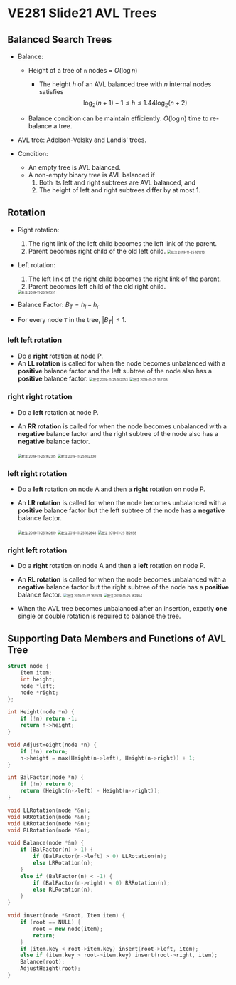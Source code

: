 # VE281 Slide21 AVL Trees

## Balanced Search Trees

* Balance: 

  * Height of a tree of `n` nodes  = $O(\log n)$

    * The height $h$ of an AVL balanced tree with $n$ internal nodes satisfies
      $$
      \log_2(n+1) - 1 \leq h \leq 1.44\log_2(n+2)
      $$
      

  * Balance condition can be maintain efficiently: $O(\log n)$ time to re-balance a tree.

* AVL tree: Adelson-Velsky and Landis' trees.

* Condition:

  * An empty tree is AVL balanced.
  * A non-empty binary tree is AVL balanced if
    1. Both its left and right subtrees are AVL balanced, and
    2. The height of left and right subtrees differ by at most 1.

## Rotation

* Right rotation:
  1. The right link of the left child becomes the left link of the parent.
  2. Parent becomes right child of the old left child.
     <img src="C:\Users\AAAA\Downloads\Typora Notes\VE281\Slide\VE281 Slide21 AVL Trees.assets\批注 2019-11-25 161210.png" alt="批注 2019-11-25 161210" style="zoom:50%;" />

* Left rotation:

  1. The left link of the right child becomes the right link of the parent.
  2. Parent becomes left child of the old right child.

  <img src="C:\Users\AAAA\Downloads\Typora Notes\VE281\Slide\VE281 Slide21 AVL Trees.assets\批注 2019-11-25 161351.png" alt="批注 2019-11-25 161351" style="zoom:50%;" />

* Balance Factor: $B_T = h_l - h_r$
* For every node `T` in the tree, $|B_T| \leq 1$.

### left left rotation

* Do a **right** rotation at node P.
* An **LL rotation** is called for when the node becomes unbalanced with a **positive** balance factor and the left subtree of the node also has a **positive** balance factor.
  <img src="C:\Users\AAAA\Downloads\Typora Notes\VE281\Slide\VE281 Slide21 AVL Trees.assets\批注 2019-11-25 162053.png" alt="批注 2019-11-25 162053" style="zoom:50%;" />
  <img src="C:\Users\AAAA\Downloads\Typora Notes\VE281\Slide\VE281 Slide21 AVL Trees.assets\批注 2019-11-25 162108.png" alt="批注 2019-11-25 162108" style="zoom:50%;" />

### right right rotation

* Do a **left** rotation at node P.

* An **RR rotation** is called for when the node becomes unbalanced with a **negative** balance factor and the right subtree of the node also has a **negative** balance factor.

  <img src="C:\Users\AAAA\Downloads\Typora Notes\VE281\Slide\VE281 Slide21 AVL Trees.assets\批注 2019-11-25 162315.png" alt="批注 2019-11-25 162315" style="zoom:50%;" />
  <img src="C:\Users\AAAA\Downloads\Typora Notes\VE281\Slide\VE281 Slide21 AVL Trees.assets\批注 2019-11-25 162330.png" alt="批注 2019-11-25 162330" style="zoom:50%;" />


### left right rotation

* Do a **left** rotation on node A and then a **right** rotation on node P.

* An **LR rotation** is called for when the node becomes unbalanced with a **positive** balance factor but the left subtree of the node has a **negative** balance factor.

  <img src="C:\Users\AAAA\Downloads\Typora Notes\VE281\Slide\VE281 Slide21 AVL Trees.assets\批注 2019-11-25 162619.png" alt="批注 2019-11-25 162619" style="zoom:50%;" />
  <img src="C:\Users\AAAA\Downloads\Typora Notes\VE281\Slide\VE281 Slide21 AVL Trees.assets\批注 2019-11-25 162648.png" alt="批注 2019-11-25 162648" style="zoom:50%;" />
  <img src="C:\Users\AAAA\Downloads\Typora Notes\VE281\Slide\VE281 Slide21 AVL Trees.assets\批注 2019-11-25 162658.png" alt="批注 2019-11-25 162658" style="zoom:50%;" />

### right left rotation

* Do a **right** rotation on node A and then a **left** rotation on node P.
* An **RL rotation** is called for when the node becomes unbalanced with a **negative** balance factor but the right subtree of the node has a **positive** balance factor.
  <img src="C:\Users\AAAA\Downloads\Typora Notes\VE281\Slide\VE281 Slide21 AVL Trees.assets\批注 2019-11-25 162939.png" alt="批注 2019-11-25 162939" style="zoom:50%;" />
  <img src="C:\Users\AAAA\Downloads\Typora Notes\VE281\Slide\VE281 Slide21 AVL Trees.assets\批注 2019-11-25 162954.png" alt="批注 2019-11-25 162954" style="zoom:50%;" />

* When the AVL tree becomes unbalanced after an insertion, exactly **one** single or double rotation is required to balance the tree.

## Supporting Data Members and Functions of AVL Tree

```c++
struct node {
    Item item;
    int height;
    node *left;
    node *right;
};

int Height(node *n) {
    if (!n) return -1;
    return n->height;
}

void AdjustHeight(node *n) {
    if (!n) return;
    n->height = max(Height(n->left), Height(n->right)) + 1;
}

int BalFactor(node *n) {
    if (!n) return 0;
    return (Height(n->left) - Height(n->right));
}

void LLRotation(node *&n);
void RRRotation(node *&n);
void LRRotation(node *&n);
void RLRotation(node *&n);

void Balance(node *&n) {
    if (BalFactor(n) > 1) {
        if (BalFactor(n->left) > 0) LLRotation(n);
        else LRRotation(n);
    }
    else if (BalFactor(n) < -1) {
        if (BalFactor(n->right) < 0) RRRotation(n);
        else RLRotation(n);
    }
}

void insert(node *&root, Item item) {
    if (root == NULL) {
        root = new node(item);
        return;
    }
    if (item.key < root->item.key) insert(root->left, item);
    else if (item.key > root->item.key) insert(root->right, item);
    Balance(root);
    AdjustHeight(root);
}
```

